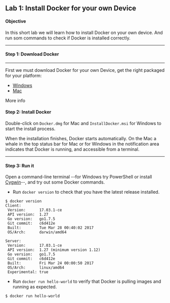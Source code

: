## Lab 1: Install Docker for your own Device

#### Objective

In this short lab we will learn how to install Docker on your own device. And run som commands to check if Docker is installed correctly.

--------

#### Step 1: Download Docker

--------

First we must download Docker for your own Device, get the right packaged for your platform:

  - [Windows](https://download.docker.com/win/stable/InstallDocker.msi)
  - [Mac](https://download.docker.com/mac/stable/Docker.dmg)

More info 



#### Step 2: Install Docker

Double-click on `Docker.dmg` for Mac and `InstallDocker.msi` for Windows to start the install process.

When the installation finishes, Docker starts automatically. On the Mac a whale in the top status bar for Mac or for Windows in the notification area indicates that Docker is running, and accessible from a terminal.

--------

#### Step 3: Run it

Open a command-line terminal --for Windows try PowerShell or install [Cygwin](https://cygwin.com/install.html)--, and try out some Docker commands.

- Run `docker version` to check that you have the latest release installed.

```
$ docker version
Client:
 Version:      17.03.1-ce
 API version:  1.27
 Go version:   go1.7.5
 Git commit:   c6d412e
 Built:        Tue Mar 28 00:40:02 2017
 OS/Arch:      darwin/amd64

Server:
 Version:      17.03.1-ce
 API version:  1.27 (minimum version 1.12)
 Go version:   go1.7.5
 Git commit:   c6d412e
 Built:        Fri Mar 24 00:00:50 2017
 OS/Arch:      linux/amd64
 Experimental: true
```

- Run `docker run hello-world` to verify that Docker is pulling images and running as expected.

```
$ docker run hello-world
```

